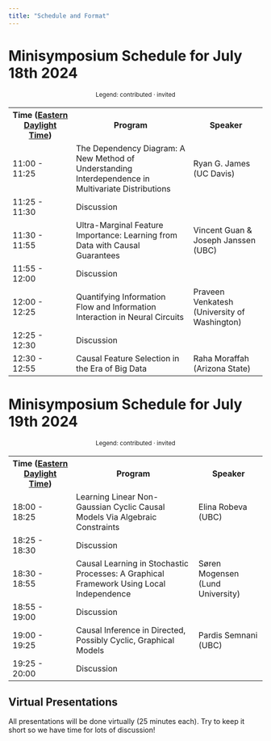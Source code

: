 ```yaml
---
title: "Schedule and Format"
---
```



# Minisymposium Schedule for July 18th 2024

<div style="width: 100%; font-size: smaller; text-align: center; margin-bottom: 18px; margin-top: 18px;">
    Legend:
    <span class="contributed">contributed</span> · 
    <span class="invited">invited</span>
</div>

<table class="schedule">
    <tr>
        <th style="width:25%">
        Time
        (<a href="https://www.timeanddate.com/time/zones/edt">Eastern Daylight Time</a>)
        </th>
        <th>Program</th>
        <th>Speaker</th>
    </tr>
    <tr class="invited">
        <td>11:00 - 11:25</td>
        <td>The Dependency Diagram: A New Method of Understanding Interdependence in Multivariate Distributions</td>
        <td>Ryan G. James (UC Davis)</td>
    </tr>
    <tr>
        <td>11:25 - 11:30</td>
        <td>Discussion</td>
    </tr>
    <tr class="contributed">
        <td>11:30 - 11:55</td>
        <td>Ultra-Marginal Feature Importance: Learning from Data with Causal Guarantees</td>
        <td>Vincent Guan & Joseph Janssen (UBC)</td>
    </tr>
    <tr>
        <td>11:55 - 12:00</td>
        <td>Discussion</td>
    </tr>
    <tr class="invited">
        <td>12:00 - 12:25</td>
        <td>Quantifying Information Flow and Information Interaction in Neural Circuits</td>
        <td>Praveen Venkatesh (University of Washington)</td>
    </tr>
    <tr>
        <td>12:25 - 12:30</td>
        <td>Discussion</td>
    </tr>
    <tr class="invited">
        <td>12:30 - 12:55</td>
        <td>Causal Feature Selection in the Era of Big Data</td>
        <td>Raha Moraffah (Arizona State)</td>
    </tr>
</table>

# 


# Minisymposium Schedule for July 19th 2024

<div style="width: 100%; font-size: smaller; text-align: center; margin-bottom: 18px; margin-top: 18px;">
    Legend:
    <span class="contributed">contributed</span> · 
    <span class="invited">invited</span>
</div>

<table class="schedule">
    <tr>
        <th style="width:25%">
        Time
        (<a href="https://www.timeanddate.com/time/zones/edt">Eastern Daylight Time</a>)
        </th>
        <th>Program</th>
        <th>Speaker</th>
    </tr>
    <tr class="contributed">
        <td>18:00 - 18:25</td>
        <td>Learning Linear Non-Gaussian Cyclic Causal Models Via Algebraic Constraints</td>
        <td>Elina Robeva (UBC)</td>
    </tr>
    <tr>
        <td>18:25 - 18:30</td>
        <td>Discussion</td>
    </tr>
    <tr class="invited">
        <td>18:30 - 18:55</td>
        <td>Causal Learning in Stochastic Processes: A Graphical Framework Using Local Independence</td>
        <td>Søren Mogensen (Lund University)</td>
    </tr>
    <tr>
        <td>18:55 - 19:00</td>
        <td>Discussion</td>
    </tr>
    <tr class="invited">
        <td>19:00 - 19:25</td>
        <td>Causal Inference in Directed, Possibly Cyclic, Graphical Models</td>
        <td>Pardis Semnani (UBC)</td>
    </tr>
    <tr>
        <td>19:25 - 20:00</td>
        <td>Discussion</td>
    </tr>
</table>



## Virtual Presentations

All presentations will be done virtually (25 minutes each). Try to keep it short so we have time for lots of discussion!
